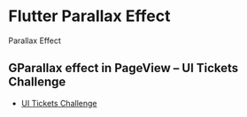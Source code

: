 # Flutter Parallax Effect

Parallax Effect

## GParallax effect in PageView – UI Tickets Challenge

- [UI Tickets Challenge](https://fidev.io/tickets-challenge-parallax/)

